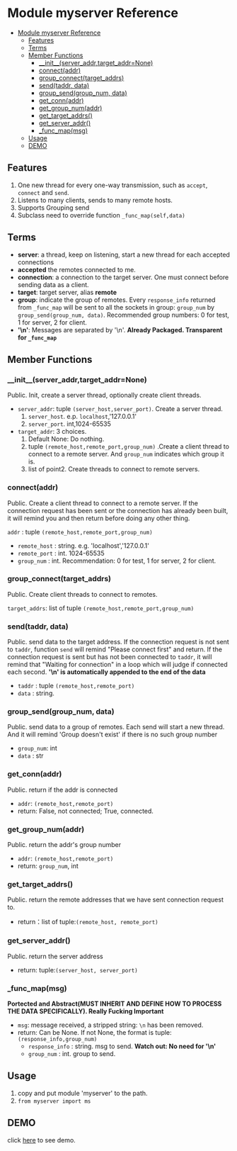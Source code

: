 # Module myserver Reference
- [Module myserver Reference](#module-myserver-reference)
	- [Features](#features)
	- [Terms](#terms)
	- [Member Functions](#member-functions)
		- [\_\_init\_\_(server\_addr,target\_addr=None)](#initserveraddrtargetaddrnone)
		- [connect(addr)](#connectaddr)
		- [group\_connect(target\_addrs)](#groupconnecttargetaddrs)
		- [send(taddr, data)](#sendtaddr-data)
		- [group\_send(group\_num, data)](#groupsendgroupnum-data)
		- [get\_conn(addr)](#getconnaddr)
		- [get\_group\_num(addr)](#getgroupnumaddr)
		- [get\_target\_addrs()](#gettargetaddrs)
		- [get\_server\_addr()](#getserveraddr)
		- [\_func\_map(msg)](#funcmapmsg)
	- [Usage](#usage)
	- [DEMO](#demo)

## Features

1. One new thread for every one-way transmission, such as `accept`, `connect` and `send`.
2. Listens to many clients, sends to many remote hosts.
3. Supports Grouping send
4. Subclass need to override function `_func_map(self,data)`

## Terms
- **server**: a thread, keep on listening, start a new thread for each accepted connections
- **accepted**  the remotes connected to me.
- **connection**: a connection to the target server. One must connect before sending data as a client.
- **target**: target server, alias **remote**
- **group**: indicate the group of remotes. Every `response_info` returned from `_func_map` will be sent to all the sockets in group: `group_num` by `group_send(group_num, data)`. Recommended group numbers: 0 for test, 1 for server, 2 for client.
- **'\n'**: Messages are separated by '\n'.  **Already Packaged. Transparent for `_func_map`**

## Member Functions

### \_\_init\_\_(server\_addr,target\_addr=None)

Public. Init, create a server thread, optionally create client threads.

- `server_addr`: tuple `(server_host,server_port)`. Create a server thread.
	1. `server_host`. e.p. `localhost`,'127.0.0.1'
	2. `server_port`. int,1024-65535
- `target_addr`: 3 choices.
	1. Default None: Do nothing.
	2. tuple `(remote_host,remote_port,group_num)` .Create a client thread to connect to a remote server. And `group_num` indicates which group it is.
	3. list of point2. Create threads to connect to remote servers.

### connect(addr)

Public. Create a client thread to connect to a remote server. If the connection request has been sent or the connection has already been built, it will remind you and then return before doing any other thing.

`addr` : tuple `(remote_host,remote_port,group_num)`
- `remote_host` : string. e.g. 'localhost','127.0.0.1'
- `remote_port` : int. 1024-65535
- `group_num` :  int. Recommendation: 0 for test, 1 for server, 2 for client.

### group\_connect(target\_addrs)

Public. Create client threads to connect to remotes.

`target_addrs`: list of tuple `(remote_host,remote_port,group_num)`

### send(taddr, data)

Public. send data to the target address. If the connection request is not sent to `taddr`, function `send` will remind "Please connect first" and return. If the connection request is sent but has not been connected to `taddr`, it will remind that "Waiting for connection" in a loop which will judge if connected each second. **'\n'  is automatically appended to the end of  the data**

- `taddr` : tuple `(remote_host,remote_port)`
- `data` : string.


### group\_send(group\_num, data)

Public. send data to a group of remotes. Each send will start a new thread. And it will remind 'Group doesn't exist' if there is no such group number

- `group_num`: int
- `data` : str


### get\_conn(addr)
Public. return if the addr is connected

- `addr`: `(remote_host,remote_port)`
- return: False, not connected; True, connected.

### get\_group\_num(addr)
Public. return the addr's group number

- `addr`: `(remote_host,remote_port)`
- return: `group_num`, int

### get\_target\_addrs()
Public. return the remote addresses that we have sent connection request to.

- return：list of tuple:`(remote_host, remote_port)`


### get\_server\_addr()

Public. return the server address

- return: tuple:`(server_host, server_port)`

### \_func\_map(msg)

__Portected and Abstract(MUST INHERIT AND DEFINE HOW TO PROCESS THE DATA SPECIFICALLY). Really Fucking Important__


- `msg`: message received, a stripped string: `\n` has been removed.
- return: Can be None. If not None, the format is tuple:`(response_info,group_num)`
	- `response_info` : string. msg to send. **Watch out: No need for '\n'**
	- `group_num` : int. group to send.

## Usage
1. copy and put module 'myserver' to the path.
2. `from myserver import ms`

## DEMO

click [here](../demo) to see demo.

